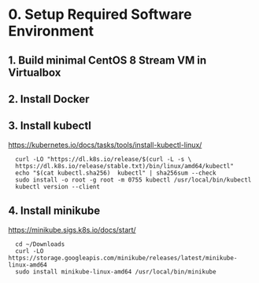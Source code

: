 # 0. Setup Required Software Environment

## 1. Build minimal CentOS 8 Stream VM in Virtualbox

## 2. Install Docker

## 3. Install kubectl

  https://kubernetes.io/docs/tasks/tools/install-kubectl-linux/

```
  curl -LO "https://dl.k8s.io/release/$(curl -L -s \
  https://dl.k8s.io/release/stable.txt)/bin/linux/amd64/kubectl"
  echo "$(cat kubectl.sha256)  kubectl" | sha256sum --check
  sudo install -o root -g root -m 0755 kubectl /usr/local/bin/kubectl
  kubectl version --client
```

## 4. Install minikube

  https://minikube.sigs.k8s.io/docs/start/

```
  cd ~/Downloads
  curl -LO https://storage.googleapis.com/minikube/releases/latest/minikube-linux-amd64
  sudo install minikube-linux-amd64 /usr/local/bin/minikube
```

